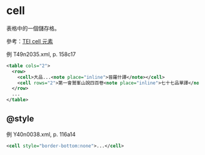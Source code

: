 # cell

表格中的一個儲存格。

參考：[TEI cell 元素](http://www.tei-c.org/release/doc/tei-p5-doc/zh-TW/html/ref-cell.html)

例 T49n2035.xml, p. 158c17

```xml
<table cols="2">
  <row>
    <cell>大品...<note place="inline">晉羅什譯</note></cell>
    <cell rows="2">第一會鷲峯山說四百卷<note place="inline">七十七品單譯</note></cell>
  </row>
  ...
</table>
```

## @style
例 Y40n0038.xml, p. 116a14
```xml
<cell style="border-bottom:none">...</cell>
```
